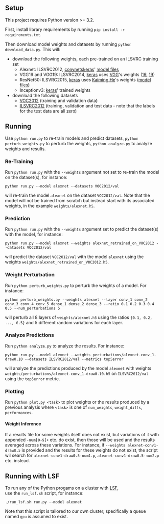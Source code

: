 
## Setup
This project requires Python version >= 3.2.

First, install library requirements by running `pip install -r requirements.txt`.

Then download model weights and datasets by running `python download_data.py`. This will:
* download the following weights, each pre-trained on an ILSVRC training set
  * Alexnet: ILSVRC2012, [convnetskeras](https://github.com/heuritech/convnets-keras)' [model files](http://files.heuritech.com/weights/alexnet_weights.h5)
  * VGG16 and VGG19: ILSVRC2014, [keras](https://github.com/fchollet/deep-learning-models) uses [VGG](http://www.robots.ox.ac.uk/~vgg/research/very_deep/)'s weights ([16](http://www.robots.ox.ac.uk/~vgg/software/very_deep/caffe/VGG_ILSVRC_16_layers.caffemodel), [19](http://www.robots.ox.ac.uk/~vgg/software/very_deep/caffe/VGG_ILSVRC_19_layers.caffemodel))
  * ResNet50: ILSVRC2015,  [keras](https://github.com/fchollet/deep-learning-models) uses [Kaiming He](https://github.com/KaimingHe/deep-residual-networks)'s weights ([model files](https://onedrive.live.com/?authkey=%21AAFW2-FVoxeVRck&id=4006CBB8476FF777%2117887&cid=4006CBB8476FF777))
  * Inceptionv3: [keras](https://github.com/fchollet/deep-learning-models)' trained weights
* download the following datasets
  * [VOC2012](http://host.robots.ox.ac.uk/pascal/VOC/voc2012/VOCtrainval_11-May-2012.tar) (training and validation data)
  * [ILSVRC2012](http://image-net.org/challenges/LSVRC/2012/) (training, validation and test data - note that the labels for the test data are all zero)


## Running
Use `python run.py` to re-train models and predict datasets, 
`python perturb_weights.py` to perturb the weights, 
`python analyze.py` to analyze weights and results.

### Re-Training
Run `python run.py` with the `--weights` argument not set to re-train the model on the dataset(s), for instance:

    python run.py --model alexnet --datasets VOC2012/val
will re-train the model `alexnet` on the dataset `VOC2012/val`.
Note that the model will not be trained from scratch but instead start with its associated weights, in the example `weights/alexnet.h5`.

### Prediction
Run `python run.py` with the `--weights` argument set to predict the dataset(s) with the model, for instance:

    python run.py --model alexnet --weights alexnet_retrained_on_VOC2012 --datasets VOC2012/val
will predict the dataset `VOC2012/val` with the model `alexnet` using the weights `weights/alexnet_retrained_on_VOC2012.h5`.

### Weight Perturbation
Run `python perturb_weights.py` to perturb the weights of a model.
For instance:

    python perturb_weights.py --weights alexnet --layer conv_1 conv_2 conv_3 conv_4 conv_5 dense_1 dense_2 dense_3 --ratio 0.1 0.2 0.3 0.4 0.5 --num_perturbations 5
will perturb all 8 layers of `weights/alexnet.h5` using the ratios `{0.1, 0.2, ..., 0.5}` and 5 different random variations for each layer.

### Analyze Predictions
Run `python analyze.py` to analyze the results.
For instance:

    python run.py --model alexnet --weights perturbations/alexnet-conv_1-draw0.10 --datasets ILSVRC2012/val --metrics top5error
will analyze the predictions produced by the model `alexnet` 
with weights `weights/perturbations/alexnet-conv_1-draw0.10.h5` 
on `ILSVRC2012/val` using the `top5error` metric.

### Plotting
Run `python plot.py <task>` to plot weights 
or the results produced by a previous analysis
where `<task>` is one of `num_weights`, `weight_diffs`, `performances`.

#### Weight Inference
If a results file for some weights itself does not exist, 
but variations of it with appended `-num[0-9]+` etc. do exist, 
then those will be used and the results averaged across these variations.
For instance, if `--weights alexnet-conv1-draw0.5` is provided 
and the results for these weights do not exist, the script wil search for 
`alexnet-conv1-draw0.5-num1.p`, `alexnet-conv1-draw0.5-num2.p` etc. instead.


## Running with LSF
To run any of the Python progams on a cluster with [LSF](https://www.ibm.com/support/knowledgecenter/SSETD4_9.1.2/lsf_kc_cmd_ref.html),  
use the `run_lsf.sh` script, for instance:

    ./run_lsf.sh run.py --model alexnet
Note that this script is tailored to our own cluster, 
specifically a queue named `gpu` is assumed to exist.
